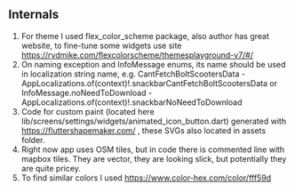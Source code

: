 ## Internals

1. For theme I used flex_color_scheme package, also author has great website, to fine-tune some widgets use site https://rydmike.com/flexcolorscheme/themesplayground-v7/#/
2. On naming exception and InfoMessage enums, its name should be used in localization string name, e.g. CantFetchBoltScootersData - AppLocalizations.of(context)!.snackbarCantFetchBoltScootersData or InfoMessage.noNeedToDownload - AppLocalizations.of(context)!.snackbarNoNeedToDownload
3. Code for custom paint (located here lib/screens/settings/widgets/animated_icon_button.dart) generated with https://fluttershapemaker.com/ , these SVGs also located in assets folder.
4. Right now app uses OSM tiles, but in code there is commented line with mapbox tiles. They are vector, they are looking slick, but potentially they are quite pricey.
5. To find similar colors I used https://www.color-hex.com/color/fff59d